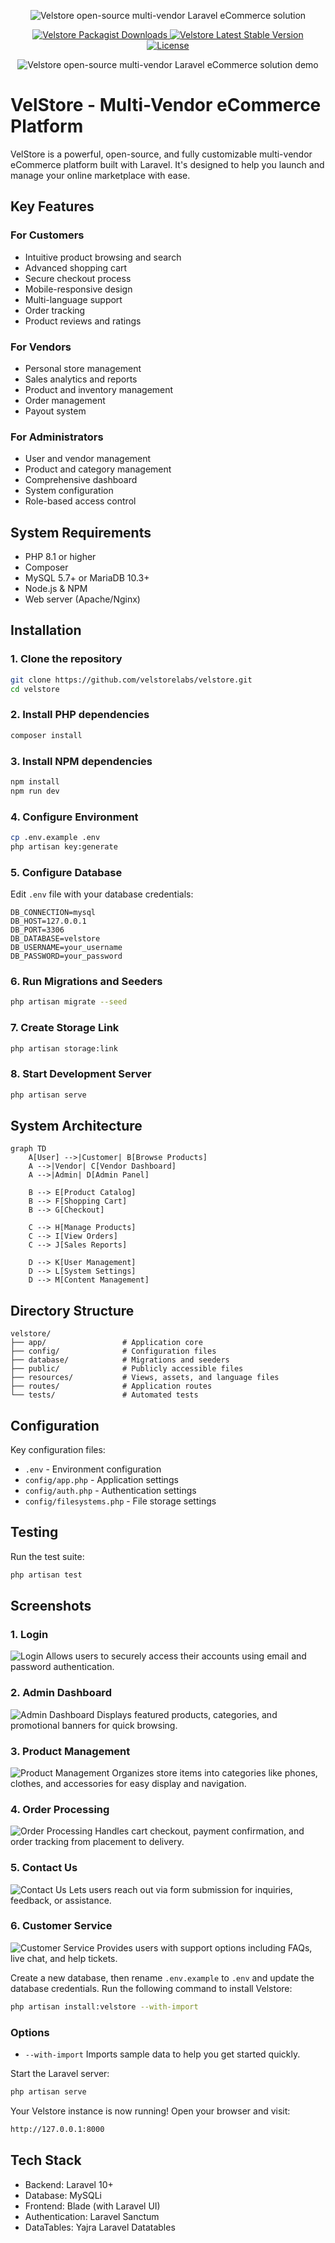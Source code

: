 <p align="center">
  <img src="https://i.ibb.co/1tRYZP5R/Velstore-logo-v1.png" alt="Velstore open-source multi-vendor Laravel eCommerce solution">
</p>

<p align="center">
  <a href="https://packagist.org/packages/velstorelabs/velstore">
    <img src="https://poser.pugx.org/velstorelabs/velstore/d/total" alt="Velstore Packagist Downloads">
  </a>
  <a href="https://github.com/velstorelabs/velstore/releases">
    <img src="https://poser.pugx.org/velstorelabs/velstore/v/stable" alt="Velstore Latest Stable Version">
  </a>
  <a href="https://github.com/velstorelabs/velstore/blob/master/LICENSE">
    <img src="https://poser.pugx.org/velstorelabs/velstore/license" alt="License">
  </a>
</p>

<p align="center">
  <img src="https://i.ibb.co/9mL3YZQV/velstore-demo1-resized.png" alt="Velstore open-source multi-vendor Laravel eCommerce solution demo">
</p>

# VelStore - Multi-Vendor eCommerce Platform

VelStore is a powerful, open-source, and fully customizable multi-vendor eCommerce platform built with Laravel. It's designed to help you launch and manage your online marketplace with ease.

## Key Features

### For Customers
- Intuitive product browsing and search
- Advanced shopping cart
- Secure checkout process
- Mobile-responsive design
- Multi-language support
- Order tracking
- Product reviews and ratings

### For Vendors
- Personal store management
- Sales analytics and reports
- Product and inventory management
- Order management
- Payout system

### For Administrators
- User and vendor management
- Product and category management
- Comprehensive dashboard
- System configuration
- Role-based access control

## System Requirements

- PHP 8.1 or higher
- Composer
- MySQL 5.7+ or MariaDB 10.3+
- Node.js & NPM
- Web server (Apache/Nginx)

## Installation

### 1. Clone the repository
```bash
git clone https://github.com/velstorelabs/velstore.git
cd velstore
```

### 2. Install PHP dependencies
```bash
composer install
```

### 3. Install NPM dependencies
```bash
npm install
npm run dev
```

### 4. Configure Environment
```bash
cp .env.example .env
php artisan key:generate
```

### 5. Configure Database
Edit `.env` file with your database credentials:
```
DB_CONNECTION=mysql
DB_HOST=127.0.0.1
DB_PORT=3306
DB_DATABASE=velstore
DB_USERNAME=your_username
DB_PASSWORD=your_password
```

### 6. Run Migrations and Seeders
```bash
php artisan migrate --seed
```

### 7. Create Storage Link
```bash
php artisan storage:link
```

### 8. Start Development Server
```bash
php artisan serve
```

## System Architecture

```mermaid
graph TD
    A[User] -->|Customer| B[Browse Products]
    A -->|Vendor| C[Vendor Dashboard]
    A -->|Admin| D[Admin Panel]
    
    B --> E[Product Catalog]
    B --> F[Shopping Cart]
    B --> G[Checkout]
    
    C --> H[Manage Products]
    C --> I[View Orders]
    C --> J[Sales Reports]
    
    D --> K[User Management]
    D --> L[System Settings]
    D --> M[Content Management]
```

## Directory Structure

```
velstore/
├── app/                 # Application core
├── config/              # Configuration files
├── database/            # Migrations and seeders
├── public/              # Publicly accessible files
├── resources/           # Views, assets, and language files
├── routes/              # Application routes
└── tests/               # Automated tests
```

## Configuration

Key configuration files:
- `.env` - Environment configuration
- `config/app.php` - Application settings
- `config/auth.php` - Authentication settings
- `config/filesystems.php` - File storage settings

## Testing

Run the test suite:
```bash
php artisan test
```

## Screenshots

### 1. Login
![Login](./screenshots/login.png)
Allows users to securely access their accounts using email and password authentication.

### 2. Admin Dashboard
![Admin Dashboard](./screenshots/homepage.png)
Displays featured products, categories, and promotional banners for quick browsing.

### 3. Product Management
![Product Management](./screenshots/productManagement.png)
Organizes store items into categories like phones, clothes, and accessories for easy display and navigation.

### 4. Order Processing
![Order Processing](./screenshots/orderProcessing.png)
Handles cart checkout, payment confirmation, and order tracking from placement to delivery.

### 5. Contact Us
![Contact Us](./screenshots/contactUs.png)
Lets users reach out via form submission for inquiries, feedback, or assistance.

### 6. Customer Service
![Customer Service](./screenshots/customerService.png)
Provides users with support options including FAQs, live chat, and help tickets.

Create a new database, then rename `.env.example` to `.env` and update the database credentials. Run the following command to install Velstore:
```sh
php artisan install:velstore --with-import
```

### **Options**
- `--with-import` Imports sample data to help you get started quickly.

Start the Laravel server:
```sh
php artisan serve
```

Your Velstore instance is now running! Open your browser and visit:
```sh
http://127.0.0.1:8000
```

## Tech Stack
- Backend: Laravel 10+
- Database: MySQLi
- Frontend: Blade (with Laravel UI)
- Authentication: Laravel Sanctum
- DataTables: Yajra Laravel Datatables